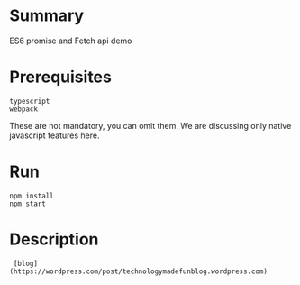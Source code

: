 # Summary
ES6 promise and Fetch api demo

# Prerequisites
```
typescript
webpack
```
These are not mandatory, you can omit them. 
We are discussing only native javascript features here.

# Run

```
npm install
npm start
```

# Description

```
 [blog](https://wordpress.com/post/technologymadefunblog.wordpress.com)
```